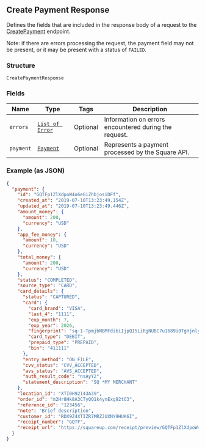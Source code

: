 ## Create Payment Response

Defines the fields that are included in the response body of
a request to the [CreatePayment](#endpoint-payments-createpayment) endpoint.

Note: if there are errors processing the request, the payment field may not be
present, or it may be present with a status of `FAILED`.

### Structure

`CreatePaymentResponse`

### Fields

| Name | Type | Tags | Description |
|  --- | --- | --- | --- |
| `errors` | [`List of Error`](/doc/models/error.md) | Optional | Information on errors encountered during the request. |
| `payment` | [`Payment`](/doc/models/payment.md) | Optional | Represents a payment processed by the Square API. |

### Example (as JSON)

```json
{
  "payment": {
    "id": "GQTFp1ZlXdpoW4o6eGiZhbjosiDFf",
    "created_at": "2019-07-10T13:23:49.154Z",
    "updated_at": "2019-07-10T13:23:49.446Z",
    "amount_money": {
      "amount": 200,
      "currency": "USD"
    },
    "app_fee_money": {
      "amount": 10,
      "currency": "USD"
    },
    "total_money": {
      "amount": 200,
      "currency": "USD"
    },
    "status": "COMPLETED",
    "source_type": "CARD",
    "card_details": {
      "status": "CAPTURED",
      "card": {
        "card_brand": "VISA",
        "last_4": "1111",
        "exp_month": 7,
        "exp_year": 2026,
        "fingerprint": "sq-1-TpmjbNBMFdibiIjpQI5LiRgNUBC7u1689i0TgHjnlyHEWYB7tnn-K4QbW4ttvtaqXw",
        "card_type": "DEBIT",
        "prepaid_type": "PREPAID",
        "bin": "411111"
      },
      "entry_method": "ON_FILE",
      "cvv_status": "CVV_ACCEPTED",
      "avs_status": "AVS_ACCEPTED",
      "auth_result_code": "nsAyY2",
      "statement_description": "SQ *MY MERCHANT"
    },
    "location_id": "XTI0H92143A39",
    "order_id": "m2Hr8Hk8A3CTyQQ1k4ynExg92tO3",
    "reference_id": "123456",
    "note": "Brief description",
    "customer_id": "RDX9Z4XTIZR7MRZJUXNY9HUK6I",
    "receipt_number": "GQTF",
    "receipt_url": "https://squareup.com/receipt/preview/GQTFp1ZlXdpoW4o6eGiZhbjosiDFf"
  }
}
```

